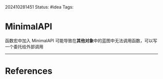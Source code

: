 202410281451
Status: #idea
Tags:
# MinimalAPI
函数宏中加入 MinimalAPI 可能导致在**其他对象**中的蓝图中无法调用函数，可以写一个委托给外部调用

---
# References
